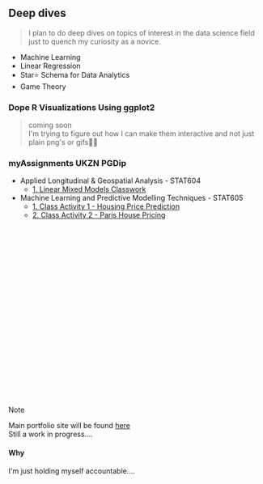 ## Deep dives

> I plan to do deep dives on topics of interest in the data science field just to quench my curiosity as a novice. <br>

  - Machine Learning
  - Linear Regression
  - Star⭐ Schema for Data Analytics
  - Game Theory

### Dope R Visualizations Using ggplot2
> coming soon <br>
> I'm trying to figure out how I can make them interactive and not just plain png's or gifs🤔💭

### myAssignments UKZN PGDip
  - Applied Longitudinal & Geospatial Analysis - STAT604
    - [1. Linear Mixed Models Classwork ](https://github.com/kgatman/datascience/tree/main/604/classwork_chp1)
  - Machine Learning and Predictive Modelling Techniques - STAT605
    - [1. Class Activity 1 - Housing Price Prediction](https://github.com/kgatman/datascience/tree/main/605/class_activity_1)
    - [2. Class Activity 2 - Paris House Pricing ](https://github.com/kgatman/datascience/tree/main/605/class_activity_2)
<br>
<br>
<br>
<br>
<br>
<br>
<br>
<br>
<br>
<br>
<br>
<br>
<br>
<br>
<br>
<br>
<br>
<br>
<br>
<br>


> [!NOTE]  
  > Main portfolio site will be found [here](https://kgatman.github.io/) <br>
  > Still a work in progress....


#### Why
I'm just holding myself accountable....